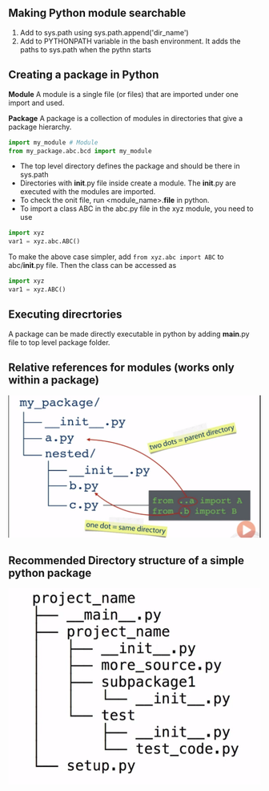 ## Making Python module searchable

1. Add to sys.path using sys.path.append('dir_name')
1. Add to PYTHONPATH variable in the bash environment. It adds the paths to sys.path when the pythn starts

## Creating a package in Python

__Module__ A module is a single file (or files) that are imported under one import and used. 

__Package__ A package is a collection of modules in directories that give a package hierarchy.

```py
import my_module # Module
from my_package.abc.bcd import my_module
```

* The top level directory defines the package and should be there in sys.path
* Directories with __init__.py file inside create a module. The __init__.py are executed with the modules are imported. 
* To check the onit file, run <module_name>.__file__ in python. 
* To import a class ABC in the abc.py file in the xyz module, you need to use 
```py 
import xyz
var1 = xyz.abc.ABC()
```
To make the above case simpler, add ```from xyz.abc import ABC``` to abc/__init__.py file. Then the class can be accessed as 
```py 
import xyz
var1 = xyz.ABC()
```
## Executing direcrtories
A package can be made directly executable in python by adding __main__.py file to top level package folder.

## Relative references for modules (works only within a package)
![relative-imports](imgs/relative-imports.png)

## Recommended Directory structure of a simple python package
![recommended-dir-struct](imgs/recommended-dir-struct.png)
